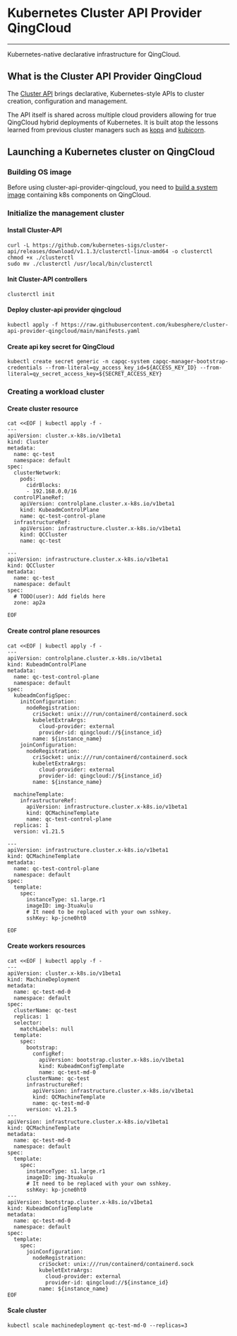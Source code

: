# Kubernetes Cluster API Provider QingCloud

------
Kubernetes-native declarative infrastructure for QingCloud.

## What is the Cluster API Provider QingCloud
The [Cluster API][cluster_api] brings
declarative, Kubernetes-style APIs to cluster creation, configuration and
management.

The API itself is shared across multiple cloud providers allowing for true QingCloud
hybrid deployments of Kubernetes. It is built atop the lessons learned from
previous cluster managers such as [kops][kops] and
[kubicorn][kubicorn].

## Launching a Kubernetes cluster on QingCloud
### Building OS image
Before using cluster-api-provider-qingcloud, you need to [build a system image](./docs/os-img.md) containing k8s components on QingCloud.
### Initialize the management cluster
#### Install Cluster-API
```shell
curl -L https://github.com/kubernetes-sigs/cluster-api/releases/download/v1.1.3/clusterctl-linux-amd64 -o clusterctl
chmod +x ./clusterctl
sudo mv ./clusterctl /usr/local/bin/clusterctl
```
#### Init Cluster-API controllers
```shell
clusterctl init
```
#### Deploy cluster-api provider qingcloud 
```shell
kubectl apply -f https://raw.githubusercontent.com/kubesphere/cluster-api-provider-qingcloud/main/manifests.yaml
```
#### Create api key secret for QingCloud
```shell
kubectl create secret generic -n capqc-system capqc-manager-bootstrap-credentials --from-literal=qy_access_key_id=${ACCESS_KEY_ID} --from-literal=qy_secret_access_key=${SECRET_ACCESS_KEY}
```
### Creating a workload cluster
#### Create cluster resource
```shell
cat <<EOF | kubectl apply -f -
---
apiVersion: cluster.x-k8s.io/v1beta1
kind: Cluster
metadata:
  name: qc-test
  namespace: default
spec:
  clusterNetwork:
    pods:
      cidrBlocks:
      - 192.168.0.0/16
  controlPlaneRef:
    apiVersion: controlplane.cluster.x-k8s.io/v1beta1
    kind: KubeadmControlPlane
    name: qc-test-control-plane
  infrastructureRef:
    apiVersion: infrastructure.cluster.x-k8s.io/v1beta1
    kind: QCCluster
    name: qc-test

---
apiVersion: infrastructure.cluster.x-k8s.io/v1beta1
kind: QCCluster
metadata:
  name: qc-test
  namespace: default
spec:
  # TODO(user): Add fields here
  zone: ap2a

EOF
```
#### Create control plane resources 
```shell
cat <<EOF | kubectl apply -f -
---
apiVersion: controlplane.cluster.x-k8s.io/v1beta1
kind: KubeadmControlPlane
metadata:
  name: qc-test-control-plane
  namespace: default
spec:
  kubeadmConfigSpec:
    initConfiguration:
      nodeRegistration:
        criSocket: unix:///run/containerd/containerd.sock
        kubeletExtraArgs:
          cloud-provider: external
          provider-id: qingcloud://${instance_id}
        name: ${instance_name}
    joinConfiguration:
      nodeRegistration:
        criSocket: unix:///run/containerd/containerd.sock
        kubeletExtraArgs:
          cloud-provider: external
          provider-id: qingcloud://${instance_id}
        name: ${instance_name}

  machineTemplate:
    infrastructureRef:
      apiVersion: infrastructure.cluster.x-k8s.io/v1beta1
      kind: QCMachineTemplate
      name: qc-test-control-plane
  replicas: 1
  version: v1.21.5

---
apiVersion: infrastructure.cluster.x-k8s.io/v1beta1
kind: QCMachineTemplate
metadata:
  name: qc-test-control-plane
  namespace: default
spec:
  template:
    spec:
      instanceType: s1.large.r1
      imageID: img-3tuakulu
      # It need to be replaced with your own sshkey.
      sshKey: kp-jcne0ht0     
      
EOF
```

#### Create workers resources
```shell
cat <<EOF | kubectl apply -f -
---
apiVersion: cluster.x-k8s.io/v1beta1
kind: MachineDeployment
metadata:
  name: qc-test-md-0
  namespace: default
spec:
  clusterName: qc-test
  replicas: 1
  selector:
    matchLabels: null
  template:
    spec:
      bootstrap:
        configRef:
          apiVersion: bootstrap.cluster.x-k8s.io/v1beta1
          kind: KubeadmConfigTemplate
          name: qc-test-md-0
      clusterName: qc-test
      infrastructureRef:
        apiVersion: infrastructure.cluster.x-k8s.io/v1beta1
        kind: QCMachineTemplate
        name: qc-test-md-0
      version: v1.21.5
---
apiVersion: infrastructure.cluster.x-k8s.io/v1beta1
kind: QCMachineTemplate
metadata:
  name: qc-test-md-0
  namespace: default
spec:
  template:
    spec:
      instanceType: s1.large.r1
      imageID: img-3tuakulu
      # It need to be replaced with your own sshkey.
      sshKey: kp-jcne0ht0
---
apiVersion: bootstrap.cluster.x-k8s.io/v1beta1
kind: KubeadmConfigTemplate
metadata:
  name: qc-test-md-0
  namespace: default
spec:
  template:
    spec:
      joinConfiguration:
        nodeRegistration:
          criSocket: unix:///run/containerd/containerd.sock
          kubeletExtraArgs:
            cloud-provider: external
            provider-id: qingcloud://${instance_id}
          name: ${instance_name}
EOF
```
#### Scale cluster
```shell
kubectl scale machinedeployment qc-test-md-0 --replicas=3
```


<!-- References -->

[prow]: https://go.k8s.io/bot-commands
[issue]: https://github.com/kubernetes-sigs/cluster-api-provider-digitalocean/issues
[new_issue]: https://github.com/kubernetes-sigs/cluster-api-provider-digitalocean/issues/new
[good_first_issue]: https://github.com/kubernetes-sigs/cluster-api-provider-digitalocean/issues?q=is%3Aissue+is%3Aopen+sort%3Aupdated-desc+label%3A%22good+first+issue%22
[cluster_api]: https://github.com/kubernetes-sigs/cluster-api
[kops]: https://github.com/kubernetes/kops
[kubicorn]: http://kubicorn.io/
[tilt]: https://tilt.dev
[cluster_api_tilt]: https://master.cluster-api.sigs.k8s.io/developer/tilt.html
